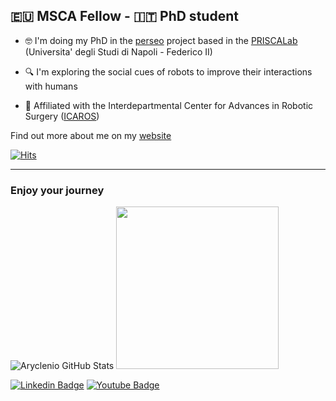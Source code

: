 ## :eu: MSCA Fellow - :it: PhD student 

- :nerd_face: I'm doing my PhD in the [perseo](https://www.perseo.eu) project based in the [PRISCALab](http://prisca.unina.it/home) (Universita' degli Studi di Napoli - Federico II)

- :mag:   I'm exploring the social cues of robots to improve their interactions with humans

- :notebook:  Affiliated with the Interdepartmental Center for Advances in Robotic Surgery ([ICAROS](https://www.icaros.unina.it/))

Find out more about me on my [website](https://www.francescovigni.com)

[![Hits](https://hits.seeyoufarm.com/api/count/incr/badge.svg?url=https%3A%2F%2Fgithub.com%2Fvignif%2Fhit-counter&count_bg=%2379C83D&title_bg=%23555555&icon=&icon_color=%23E7E7E7&title=hits&edge_flat=false)](https://hits.seeyoufarm.com)

---
### Enjoy your journey

<!-- ![cat](https://media.giphy.com/media/dpSWp2VoeBtYc/giphy.gif) -->

![Aryclenio GitHub Stats](https://github-readme-stats.vercel.app/api?username=vignif&show_icons=true) <img src="https://media.giphy.com/media/dpSWp2VoeBtYc/giphy.gif" width="260">

[![Linkedin Badge](https://img.shields.io/badge/-LinkedIn-blue?style=flat-square&logo=Linkedin&logoColor=white&link=https://www.linkedin.com/in/francesco-vigni/)](https://www.linkedin.com/in/francesco-vigni/)
[![Youtube Badge](https://img.shields.io/badge/-Youtube-red?style=flat-square&logo=Youtube&logoColor=white&link=https://https://youtu.be/Qo1YaVISLKU)](https://youtu.be/Qo1YaVISLKU) 

